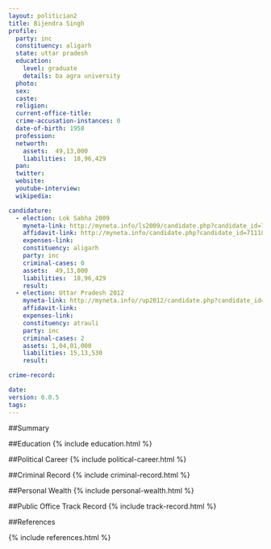 ```yaml
---
layout: politician2
title: Bijendra Singh
profile: 
  party: inc
  constituency: aligarh
  state: uttar pradesh
  education: 
    level: graduate
    details: ba agra university
  photo: 
  sex: 
  caste: 
  religion: 
  current-office-title: 
  crime-accusation-instances: 0
  date-of-birth: 1958
  profession: 
  networth: 
    assets:  49,13,000
    liabilities:  18,96,429
  pan: 
  twitter: 
  website: 
  youtube-interview: 
  wikipedia: 

candidature: 
  - election: Lok Sabha 2009
    myneta-link: http://myneta.info/ls2009/candidate.php?candidate_id=7111
    affidavit-link: http://myneta.info/candidate.php?candidate_id=7111&scan=original
    expenses-link: 
    constituency: aligarh 
    party: inc
    criminal-cases: 0
    assets:  49,13,000
    liabilities:  18,96,429
    result:  
  - election: Uttar Pradesh 2012
    myneta-link: http://myneta.info//up2012/candidate.php?candidate_id=1665
    affidavit-link: 
    expenses-link: 
    constituency: atrauli 
    party: inc
    criminal-cases: 2
    assets: 1,04,01,000
    liabilities: 15,13,530
    result:  

crime-record: 

date: 
version: 0.0.5
tags: 
---
```

##Summary


##Education
{% include education.html %}


##Political Career
{% include political-career.html %}


##Criminal Record
{% include criminal-record.html %}


##Personal Wealth
{% include personal-wealth.html %}


##Public Office Track Record
{% include track-record.html %}


##References


{% include references.html %}